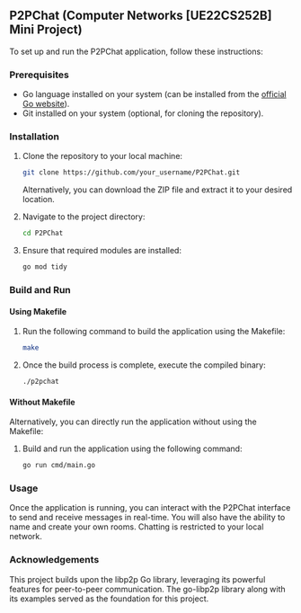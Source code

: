 ## P2PChat (Computer Networks [UE22CS252B] Mini Project)

To set up and run the P2PChat application, follow these instructions:

### Prerequisites

- Go language installed on your system (can be installed from the [official Go website](https://golang.org/doc/install)).
- Git installed on your system (optional, for cloning the repository).

### Installation

1. Clone the repository to your local machine:

   ```bash
   git clone https://github.com/your_username/P2PChat.git
   ```

   Alternatively, you can download the ZIP file and extract it to your desired location.

2. Navigate to the project directory:

   ```bash
   cd P2PChat
   ```

3. Ensure that required modules are installed:

   ```bash
   go mod tidy
   ```

### Build and Run

#### Using Makefile

1. Run the following command to build the application using the Makefile:

   ```bash
   make
   ```

2. Once the build process is complete, execute the compiled binary:

   ```bash
   ./p2pchat
   ```

#### Without Makefile

Alternatively, you can directly run the application without using the Makefile:

1. Build and run the application using the following command:

   ```bash
   go run cmd/main.go
   ```

### Usage

Once the application is running, you can interact with the P2PChat interface to send and receive messages in real-time. You will also have the ability to name and create your own rooms. Chatting is restricted to your local network.

### Acknowledgements

This project builds upon the libp2p Go library, leveraging its powerful features for peer-to-peer communication. The go-libp2p library along with its examples served as the foundation for this project.
